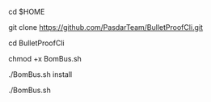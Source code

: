 cd $HOME

git clone https://github.com/PasdarTeam/BulletProofCli.git

cd BulletProofCli

chmod +x BomBus.sh

./BomBus.sh install

./BomBus.sh
